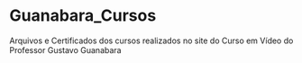# Guanabara_Cursos
Arquivos e Certificados dos cursos realizados no site do Curso em Vídeo do Professor Gustavo Guanabara
